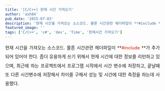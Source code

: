 ```yaml
---
title: '[C/C++] 현재 시간 가져오기'
author: 'ash84'
pub_date: '2015-07-03'
description: '현재 시간을 가져오는 소스코드. 물론 시간관련 헤더파일이 **#include **가 추가 되어 있어야 한다. 좀더 유용하게 쓰기 위해서 현'
featured_image: ''
tags: ['C/C++', 'c#', 'dev', 'Time', '현재시간 가져오기']
---
```



<div></div><div style="line-height: 2; "><div style="text-align: justify;"><span style="font-size: 11pt; ">현재 시간을 가져오는 소스코드. 물론 시간관련 헤더파일이 </span>**<font color="#e31600"><span style="font-size: 11pt; ">#include <time.h></span></font>**<span style="font-size: 11pt; ">가 추가 되어 있어야 한다. 좀더 유용하게 쓰기 위해서 현재 시간에 대한 정보를 리턴하고 있으며, 최근에 하는 프로젝트에서 프로그램 시작에서 시간 변수에 저장하고, 끝날때 또 다른 시간변수에 저장해서 차이를 구해서 성능 및 시간에 대한 측정을 하는데 사용했다. </span></div><div style="text-align: justify;"><span style="font-size: 11pt; ">  
</span></div></div><script src="https://gist.github.com/3263930.js"></script>



